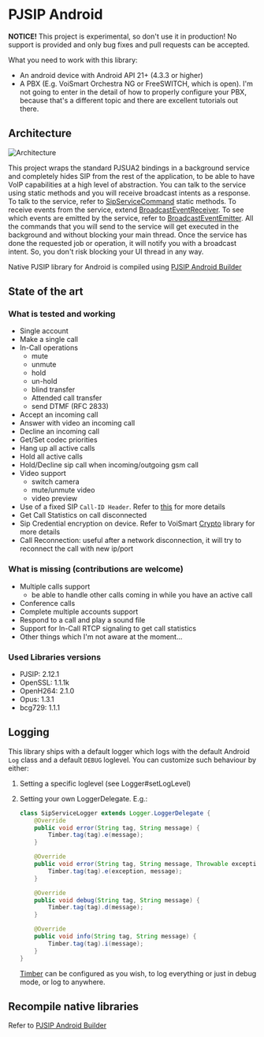 # PJSIP Android

**NOTICE!** This project is experimental, so don't use it in production! No support is provided and only bug fixes and pull requests can be accepted.

What you need to work with this library:

- An android device with Android API 21+ (4.3.3 or higher)
- A PBX (E.g. VoiSmart Orchestra NG or FreeSWITCH, which is open). I'm not going to enter in the detail of how to properly configure your PBX, because that's a different topic and there are excellent tutorials out there.

## Architecture

![Architecture](https://github.com/VoiSmart/pjsip-android/blob/master/pjsip-android.png "Architecture")

This project wraps the standard PJSUA2 bindings in a background service and completely hides SIP from the rest of the application, to be able to have VoIP capabilities at a high level of abstraction. You can talk to the service using static methods and you will receive broadcast intents as a response. To talk to the service, refer to [SipServiceCommand](https://github.com/VoiSmart/pjsip-android/blob/master/sipservice/src/main/java/net/gotev/sipservice/SipServiceCommand.java) static methods. To receive events from the service, extend [BroadcastEventReceiver](https://github.com/VoiSmart/pjsip-android/blob/master/sipservice/src/main/java/net/gotev/sipservice/BroadcastEventReceiver.java). To see which events are emitted by the service, refer to [BroadcastEventEmitter](https://github.com/VoiSmart/pjsip-android/blob/master/sipservice/src/main/java/net/gotev/sipservice/BroadcastEventEmitter.java). All the commands that you will send to the service will get executed in the background and without blocking your main thread. Once the service has done the requested job or operation, it will notify you with a broadcast intent. So, you don't risk blocking your UI thread in any way.

Native PJSIP library for Android is compiled using [PJSIP Android Builder](https://github.com/VoiSmart/pjsip-android-builder)

## State of the art

### What is tested and working

- Single account
- Make a single call
- In-Call operations
  - mute
  - unmute
  - hold
  - un-hold
  - blind transfer
  - Attended call transfer
  - send DTMF (RFC 2833)
- Accept an incoming call
- Answer with video an incoming call
- Decline an incoming call
- Get/Set codec priorities
- Hang up all active calls
- Hold all active calls
- Hold/Decline sip call when incoming/outgoing gsm call
- Video support
  - switch camera
  - mute/unmute video
  - video preview
- Use of a fixed SIP `Call-ID Header`. Refer to [this](https://github.com/VoiSmart/pjsip-android-builder/tree/master/patches/fixed_callid) for more details
- Get Call Statistics on call disconnected
- Sip Credential encryption on device. Refer to VoiSmart [Crypto](https://github.com/VoiSmart/crypto) library for more details
- Call Reconnection: useful after a network disconnection, it will try to reconnect the call with new ip/port

### What is missing (contributions are welcome)

- Multiple calls support
  - be able to handle other calls coming in while you have an active call
- Conference calls
- Complete multiple accounts support
- Respond to a call and play a sound file
- Support for In-Call RTCP signaling to get call statistics
- Other things which I'm not aware at the moment...

### Used Libraries versions

- PJSIP: 2.12.1
- OpenSSL: 1.1.1k
- OpenH264: 2.1.0
- Opus: 1.3.1
- bcg729: 1.1.1

## Logging

This library ships with a default logger which logs with the default Android `Log` class and a default `DEBUG` loglevel.
You can customize such behaviour by either:

1. Setting a specific loglevel (see Logger#setLogLevel)
2. Setting your own LoggerDelegate. E.g.:

    ```java
    class SipServiceLogger extends Logger.LoggerDelegate {
        @Override
        public void error(String tag, String message) {
            Timber.tag(tag).e(message);
        }

        @Override
        public void error(String tag, String message, Throwable exception) {
            Timber.tag(tag).e(exception, message);
        }

        @Override
        public void debug(String tag, String message) {
            Timber.tag(tag).d(message);
        }

        @Override
        public void info(String tag, String message) {
            Timber.tag(tag).i(message);
        }
    }
    ```

   [Timber](https://github.com/JakeWharton/timber) can be configured as you wish, to log everything or just in debug mode, or log to anywhere.

## Recompile native libraries

Refer to [PJSIP Android Builder](https://github.com/VoiSmart/pjsip-android-builder)
